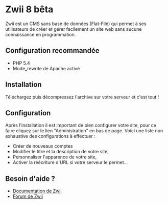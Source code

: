 Zwii 8 bêta
===========

Zwii est un CMS sans base de données (Flat-File) qui permet à ses utilisateurs de créer et gérer facilement un site web sans aucune connaissance en programmation.

## Configuration recommandée

* PHP 5.4
* Mode_rewrite de Apache activé

## Installation

Téléchargez puis décompressez l'archive sur votre serveur et c'est tout !

## Configuration

Après l'installation il est important de bien configurer votre site, pour ce faire cliquez sur le lien "Administration" en bas de page. Voici une liste non exhaustive des configurations à effectuer :

* Créer de nouveaux comptes
* Modifier le titre et la description de votre site,
* Personnaliser l'apparence de votre site,
* Activer la réécriture d'URL si votre serveur le permet...

## Besoin d'aide ?

* [Documentation de Zwii](https://github.com/remijean/ZwiiCMS/wiki/)
* [Forum de Zwii](http://forum.zwiicms.com/)
